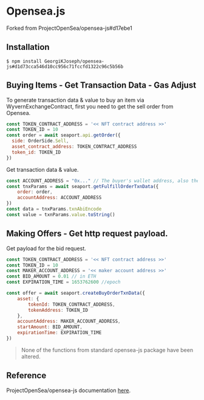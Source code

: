 # Opensea.js
Forked from ProjectOpenSea/opensea-js#d17ebe1

## Installation
```
$ npm install GeorgiKJoseph/opensea-js#d1d73cca546d10cc956c71fccfd1322c96c5b56b
```

## Buying Items - Get Transaction Data - Gas Adjust 

To generate transaction data & value to buy an item via WyvernExchangeContract, 
first you need to get the sell order from Opensea.
```js
const TOKEN_CONTRACT_ADDRESS = '<< NFT contract address >>'
const TOKEN_ID = 10
const order = await seaport.api.getOrder({ 
  side: OrderSide.Sell,
  asset_contract_address: TOKEN_CONTRACT_ADDRESS
  token_id: TOKEN_ID
})
```

Get transaction data & value.
```js
const ACCOUNT_ADDRESS = "0x..." // The buyer's wallet address, also the taker
const tnxParams = await seaport.getFulfillOrderTxnData({
    order: order,
    accountAddress: ACCOUNT_ADDRESS
})
const data = tnxParams.txnAbiEncode
const value = txnParams.value.toString()
```

## Making Offers - Get http request payload.

Get payload for the bid request.
```js
const TOKEN_CONTRACT_ADDRESS = '<< NFT contract address >>'
const TOKEN_ID = 10
const MAKER_ACCOUNT_ADDRESS = '<< maker account address >>'
const BID_AMOUNT = 0.01 // in ETH
const EXPIRATION_TIME = 1653762600 //epoch

const offer = await seaport.createBuyOrderTxnData({
    asset: {
        tokenId: TOKEN_CONTRACT_ADDRESS,
        tokenAddress: TOKEN_ID
    },
    accountAddress: MAKER_ACCOUNT_ADDRESS,
    startAmount: BID_AMOUNT,
    expirationTime: EXPIRATION_TIME
})
```

> None of the functions from standard opensea-js package have been altered.

## Reference
ProjectOpenSea/opensea-js documentation [here](https://github.com/ProjectOpenSea/opensea-js/blob/master/README.md).
